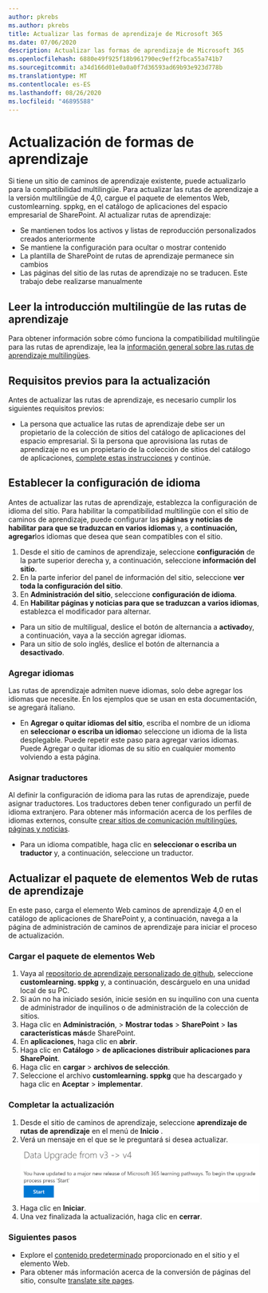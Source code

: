 ```yaml
---
author: pkrebs
ms.author: pkrebs
title: Actualizar las formas de aprendizaje de Microsoft 365
ms.date: 07/06/2020
description: Actualizar las formas de aprendizaje de Microsoft 365
ms.openlocfilehash: 6880e49f925f18b961790ec9eff2fbca55a741b7
ms.sourcegitcommit: a34d166d01e0a0a0f7d36593ad69b93e923d778b
ms.translationtype: MT
ms.contentlocale: es-ES
ms.lasthandoff: 08/26/2020
ms.locfileid: "46895588"
---
```

# <a name="update-learning-pathways"></a>Actualización de formas de aprendizaje
Si tiene un sitio de caminos de aprendizaje existente, puede actualizarlo para la compatibilidad multilingüe. Para actualizar las rutas de aprendizaje a la versión multilingüe de 4,0, cargue el paquete de elementos Web, customlearning. sppkg, en el catálogo de aplicaciones del espacio empresarial de SharePoint. Al actualizar rutas de aprendizaje:  

- Se mantienen todos los activos y listas de reproducción personalizados creados anteriormente
- Se mantiene la configuración para ocultar o mostrar contenido
- La plantilla de SharePoint de rutas de aprendizaje permanece sin cambios
- Las páginas del sitio de las rutas de aprendizaje no se traducen. Este trabajo debe realizarse manualmente

## <a name="read-the-learning-pathways-multilingual-overview"></a>Leer la introducción multilingüe de las rutas de aprendizaje
Para obtener información sobre cómo funciona la compatibilidad multilingüe para las rutas de aprendizaje, lea la [información general sobre las rutas de aprendizaje multilingües](custom_overview.md). 

## <a name="prerequisites-to-update"></a>Requisitos previos para la actualización
Antes de actualizar las rutas de aprendizaje, es necesario cumplir los siguientes requisitos previos:
- La persona que actualice las rutas de aprendizaje debe ser un propietario de la colección de sitios del catálogo de aplicaciones del espacio empresarial. Si la persona que aprovisiona las rutas de aprendizaje no es un propietario de la colección de sitios del catálogo de aplicaciones, [complete estas instrucciones](addappadmin.md) y continúe. 

## <a name="set-language-settings"></a>Establecer la configuración de idioma 
Antes de actualizar las rutas de aprendizaje, establezca la configuración de idioma del sitio. Para habilitar la compatibilidad multilingüe con el sitio de caminos de aprendizaje, puede configurar las **páginas y noticias de habilitar para que se traduzcan en varios idiomas** y, a **continuación, agregar**los idiomas que desea que sean compatibles con el sitio.
1.  Desde el sitio de caminos de aprendizaje, seleccione **configuración** de la parte superior derecha y, a continuación, seleccione **información del sitio**.
2.  En la parte inferior del panel de información del sitio, seleccione **ver toda la configuración del sitio**.
3.  En **Administración del sitio**, seleccione **configuración de idioma**.
4.  En **Habilitar páginas y noticias para que se traduzcan a varios idiomas**, establezca el modificador para alternar. 
- Para un sitio de multiligual, deslice el botón de alternancia a **activado**y, a continuación, vaya a la sección agregar idiomas. 
- Para un sitio de solo inglés, deslice el botón de alternancia a **desactivado**.

### <a name="add-languages"></a>Agregar idiomas
Las rutas de aprendizaje admiten nueve idiomas, solo debe agregar los idiomas que necesite. En los ejemplos que se usan en esta documentación, se agregará italiano. 
- En **Agregar o quitar idiomas del sitio**, escriba el nombre de un idioma en **seleccionar o escriba un idioma**o seleccione un idioma de la lista desplegable. Puede repetir este paso para agregar varios idiomas. Puede Agregar o quitar idiomas de su sitio en cualquier momento volviendo a esta página.
 
### <a name="assign-translators"></a>Asignar traductores
Al definir la configuración de idioma para las rutas de aprendizaje, puede asignar traductores. Los traductores deben tener configurado un perfil de idioma extranjero. Para obtener más información acerca de los perfiles de idiomas externos, consulte [crear sitios de comunicación multilingües, páginas y noticias](https://support.office.com/article/2bb7d610-5453-41c6-a0e8-6f40b3ed750c).  
- Para un idioma compatible, haga clic en **seleccionar o escriba un traductor** y, a continuación, seleccione un traductor. 

## <a name="update-the-learning-pathways-web-part-package"></a>Actualizar el paquete de elementos Web de rutas de aprendizaje
En este paso, carga el elemento Web caminos de aprendizaje 4,0 en el catálogo de aplicaciones de SharePoint y, a continuación, navega a la página de administración de caminos de aprendizaje para iniciar el proceso de actualización.

### <a name="upload-the-web-part-package"></a>Cargar el paquete de elementos Web
1.  Vaya al [repositorio de aprendizaje personalizado de github](https://github.com/pnp/custom-learning-office-365/tree/master/webpart), seleccione **customlearning. sppkg** y, a continuación, descárguelo en una unidad local de su PC.
2.  Si aún no ha iniciado sesión, inicie sesión en su inquilino con una cuenta de administrador de inquilinos o de administración de la colección de sitios. 
3.  Haga clic en **Administración**,  >  **Mostrar todas**  >  **SharePoint**  >  **las características más**de SharePoint. 
4.  En **aplicaciones**, haga clic en **abrir**. 
5.  Haga clic en **Catálogo**  >  **de aplicaciones distribuir aplicaciones para SharePoint**. 
6.  Haga clic en **cargar**  >  **archivos de selección**. 
7.  Seleccione el archivo **customlearning. sppkg** que ha descargado y haga clic en **Aceptar**  >  **implementar**. 

### <a name="complete-the-update"></a>Completar la actualización
1.  Desde el sitio de caminos de aprendizaje, seleccione **aprendizaje de rutas de aprendizaje** en el menú de **Inicio** . 
2.  Verá un mensaje en el que se le preguntará si desea actualizar. 
![custom_update_adminprompt_ml.png](media/custom_update_adminprompt_ml.png)
3.  Haga clic en **Iniciar**. 
4. Una vez finalizada la actualización, haga clic en **cerrar**. 

### <a name="next-steps"></a>Siguientes pasos
- Explore el [contenido predeterminado](custom_exploresite.md) proporcionado en el sitio y el elemento Web.
- Para obtener más información acerca de la conversión de páginas del sitio, consulte [translate site pages](custom_translate_page_ml.md). 

